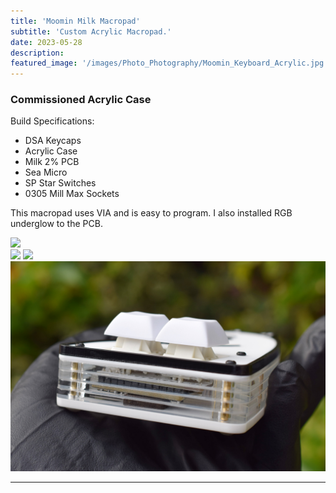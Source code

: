 ```yaml
---
title: 'Moomin Milk Macropad'
subtitle: 'Custom Acrylic Macropad.'
date: 2023-05-28
description: 
featured_image: '/images/Photo_Photography/Moomin_Keyboard_Acrylic.jpg'
---
```


### Commissioned Acrylic Case

Build Specifications:
* DSA Keycaps
* Acrylic Case
* Milk 2% PCB
* Sea Micro
* SP Star Switches
* 0305 Mill Max Sockets

This macropad uses VIA and is easy to program. I also installed RGB underglow to the PCB.   

<div class="gallery" data-columns="1">
    <img src="/images/Photo_Photography/Moomin_Keyboard_Acrylic.jpg">
</div>

<div class="gallery" data-columns="2">
    <img src="/images/Photo_Photography/Moomin_Keyboard_Acrylic_B.jpg">
    <img src="/images/Photo_Photography/Moomin_Keyboard_Acrylic_C.jpg">
</div>

<div class="gallery" data-columns="1">
    <img src="/images/Photo_Photography/Keyboard_Milk_2.jpg">
</div>

---